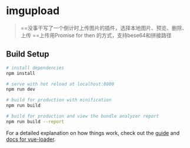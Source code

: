 # imgupload

> ==没事干写了一个倒计时上传图片的插件，选择本地图片、预览、删除、上传
  ==上传用Promise for then 的方式，支持bese64和拼接路径
## Build Setup

``` bash
# install dependencies
npm install

# serve with hot reload at localhost:8080
npm run dev

# build for production with minification
npm run build

# build for production and view the bundle analyzer report
npm run build --report
```

For a detailed explanation on how things work, check out the [guide](http://vuejs-templates.github.io/webpack/) and [docs for vue-loader](http://vuejs.github.io/vue-loader).
